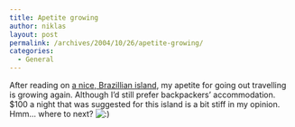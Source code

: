 ```yaml
---
title: Apetite growing
author: niklas
layout: post
permalink: /archives/2004/10/26/apetite-growing/
categories:
  - General
---
```

After reading on [a nice, Brazillian island][1], my apetite for going out travelling is growing again. Although I&#8217;d still prefer backpackers&#8217; accommodation. $100 a night that was suggested for this island is a bit stiff in my opinion. Hmm&#8230; where to next? <img src='http://blog.saers.com/wp-includes/images/smilies/icon_smile.gif' alt=':)' class='wp-smiley' />

 [1]: http://www.destinova.com/archives/2004/10/25/the-islands-of-brazil-part-one/